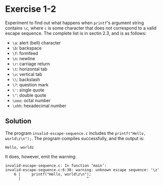 # Exercise 1-2

Experiment to find out what happens when `printf`'s argument string contains `\c`, where `c` is some character that
does not correspond to a valid escape sequence. The complete list is in sectin 2.3, and is as follows:

* `\a`: alert (bell) character
* `\b`: backspace
* `\f`: formfeed
* `\n`: newline
* `\r`: carriage return
* `\t`: horizontal tab
* `\v`: vertical tab
* `\\`: backslash
* `\?`: question mark
* `\'`: single quote
* `\"`: double quote
* `\ooo`: octal number
* `\xhh`: hexadecimal number

## Solution

The program `invalid-escape-sequence.c` includes the `printf("Hello, world\z\n");`. The program compiles successfully,
and the output is:

```
Hello, worldz
```

It does, however, emit the warning:

```
invalid-escape-sequence.c: In function ‘main’:
invalid-escape-sequence.c:6:30: warning: unknown escape sequence: '\z'
    6 |     printf("Hello, world\z\n");
      |                              ^
```
